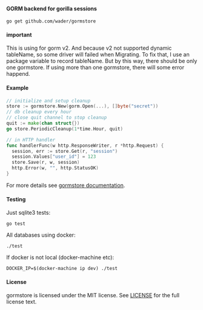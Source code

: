 #### GORM backend for gorilla sessions

    go get github.com/wader/gormstore

#### important
This is using for gorm v2. And because v2 not supported dynamic tableName, so some driver will failed when Migrating.
To fix that, I use an package variable to record tableName. But by this way, there should be only one gormstore.
If using more than one gormstore, there will some error happend.

#### Example

```go
// initialize and setup cleanup
store := gormstore.New(gorm.Open(...), []byte("secret"))
// db cleanup every hour
// close quit channel to stop cleanup
quit := make(chan struct{})
go store.PeriodicCleanup(1*time.Hour, quit)
```

```go
// in HTTP handler
func handlerFunc(w http.ResponseWriter, r *http.Request) {
  session, err := store.Get(r, "session")
  session.Values["user_id"] = 123
  store.Save(r, w, session)
  http.Error(w, "", http.StatusOK)
}
```

For more details see [gormstore documentation](https://pkg.go.dev/github.com/wader/gormstore?tab=doc).

#### Testing

Just sqlite3 tests:

    go test

All databases using docker:

    ./test

If docker is not local (docker-machine etc):

    DOCKER_IP=$(docker-machine ip dev) ./test

#### License

gormstore is licensed under the MIT license. See [LICENSE](LICENSE) for the full license text.
